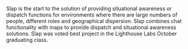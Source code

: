 Slap is the start to the solution of providing situational awareness or dispatch functions for environments where there are large numbers of people, different roles and geographical dispersion. 
Slap combines chat functionality with maps to provide dispatch and situational awareness solutions.
Slap was voted best project in the Lighthouse Labs October graduating class. 

